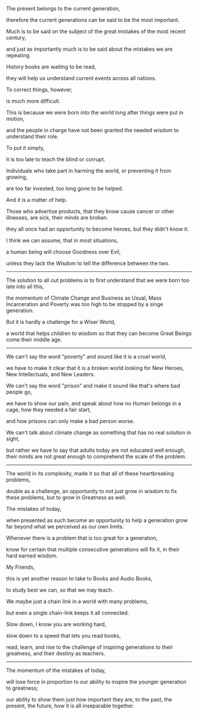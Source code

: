 The present belongs to the current generation,

therefore the current generations can be said to be the most important.

Much is to be said on the subject of the great mistakes of the most recent century,

and just as importantly much is to be said about the mistakes we are repeating.

History books are waiting to be read,

they will help us understand current events across all nations.

To correct things, however,

is much more difficult.

This is because we were born into the world long after things were put in motion,

and the people in charge have not been granted the needed wisdom to understand their role.

To put it simply,

it is too late to teach the blind or corrupt.

Individuals who take part in harming the world, or preventing it from growing,

are too far invested, too long gone to be helped.

And it is a matter of help.

Those who advertise products, that they know cause cancer or other illnesses, are sick, their minds are broken.

they all once had an opportunity to become heroes, but they didn't know it.

I think we can assume, that in most situations,

a human being will choose Goodness over Evil,

unless they lack the Wisdom to tell the difference between the two.

---

The solution to all out problems is to first understand that we were born too late into all this,

the momentum of Climate Change and Business as Usual, Mass Incarceration and Poverty was too high to be stopped by a singe generation.

But it is hardly a challenge for a Wiser World,

a world that helps children to wisdom so that they can become Great Beings come their middle age.

---

We can't say the word "poverty" and sound like it is a cruel world,

we have to make it clear that it is a broken world looking for New Heroes, New Intellectuals, and New Leaders.

We can't say the word "prison" and make it sound like that's where bad people go,

we have to show our pain, and speak about how no Human belongs in a cage, how they needed a fair start,

and how prisons can only make a bad person worse.

We can't talk about climate change as something that has no real solution in sight,

but rather we have to say that adults today are not educated well enough, their minds are not great enough to comprehend the scale of the problem.

---

The world in its complexity, made it so that all of these heartbreaking problems,

double as a challenge, an opportunity to not just grow in wisdom to fix these problems, but to grow in Greatness as well.

The mistakes of today,

when presented as such become an opportunity to help a generation grow far beyond what we perceived as our own limits.

Whenever there is a problem that is too great for a generation,

know for certain that multiple consecutive generations will fix it, in their hard earned wisdom.

My Friends,

this is yet another reason to take to Books and Audio Books,

to study best we can, so that we may teach.

We maybe just a chain link in a world with many problems,

but even a single chain-link keeps it all connected.

Slow down, I know you are working hard,

slow down to a speed that lets you read books,

read, learn, and rise to the challenge of inspiring generations to their greatness, and their destiny as teachers.

---

The momentum of the mistakes of today,

will lose force in proportion to our ability to inspire the younger generation to greatness;

our ability to show them just how important they are, to the past, the present, the future, how it is all inseparable together.
